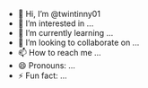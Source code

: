 - 👋 Hi, I’m @twintinny01
- 👀 I’m interested in ...
- 🌱 I’m currently learning ...
- 💞️ I’m looking to collaborate on ...
- 📫 How to reach me ...
- 😄 Pronouns: ...
- ⚡ Fun fact: ...

<!---
twintinny01/twintinny01 is a ✨ particular ✨ repository because its `README.md` (this file) appears on your GitHub profile.
You can click the Preview link to take a look at your changes.
--->
